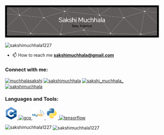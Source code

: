 ![Header](./Header.jpg)

<p align="left"> <img src="https://komarev.com/ghpvc/?username=sakshimuchhala1227&label=Profile%20views&color=0e75b6&style=flat" alt="sakshimuchhala1227" /> </p>

- 📫 How to reach me **sakshimuchhala@gmail.com**

<h3 align="left">Connect with me:</h3>
<p align="left">
<a href="https://twitter.com/muchhalasakshi" target="blank"><img align="center" src="https://raw.githubusercontent.com/rahuldkjain/github-profile-readme-generator/master/src/images/icons/Social/twitter.svg" alt="muchhalasakshi" height="30" width="40" /></a>
<a href="https://linkedin.com/in/sakshimuchhala" target="blank"><img align="center" src="https://raw.githubusercontent.com/rahuldkjain/github-profile-readme-generator/master/src/images/icons/Social/linked-in-alt.svg" alt="sakshimuchhala" height="30" width="40" /></a>
<a href="https://instagram.com/sakshi_muchhala_" target="blank"><img align="center" src="https://raw.githubusercontent.com/rahuldkjain/github-profile-readme-generator/master/src/images/icons/Social/instagram.svg" alt="sakshi_muchhala_" height="30" width="40" /></a>
<a href="https://www.codechef.com/users/sakshimuchhala" target="blank"><img align="center" src="https://cdn.jsdelivr.net/npm/simple-icons@3.1.0/icons/codechef.svg" alt="sakshimuchhala" height="30" width="40" /></a>
</p>

<h3 align="left">Languages and Tools:</h3>
<p align="left"> <a href="https://www.w3schools.com/cpp/" target="_blank" rel="noreferrer"> <img src="https://raw.githubusercontent.com/devicons/devicon/master/icons/cplusplus/cplusplus-original.svg" alt="cplusplus" width="40" height="40"/> </a> <a href="https://cloud.google.com" target="_blank" rel="noreferrer"> <img src="https://www.vectorlogo.zone/logos/google_cloud/google_cloud-icon.svg" alt="gcp" width="40" height="40"/> </a> <a href="https://www.mysql.com/" target="_blank" rel="noreferrer"> <img src="https://raw.githubusercontent.com/devicons/devicon/master/icons/mysql/mysql-original-wordmark.svg" alt="mysql" width="40" height="40"/> </a> <a href="https://www.python.org" target="_blank" rel="noreferrer"> <img src="https://raw.githubusercontent.com/devicons/devicon/master/icons/python/python-original.svg" alt="python" width="40" height="40"/> </a> <a href="https://www.tensorflow.org" target="_blank" rel="noreferrer"> <img src="https://www.vectorlogo.zone/logos/tensorflow/tensorflow-icon.svg" alt="tensorflow" width="40" height="40"/> </a> </p>

<p><img align="left" src="https://github-readme-stats.vercel.app/api/top-langs?username=sakshimuchhala1227&show_icons=true&locale=en&layout=compact" alt="sakshimuchhala1227" /></p>

<p>&nbsp;<img align="center" src="https://github-readme-stats.vercel.app/api?username=sakshimuchhala1227&show_icons=true&locale=en" alt="sakshimuchhala1227" /></p>

